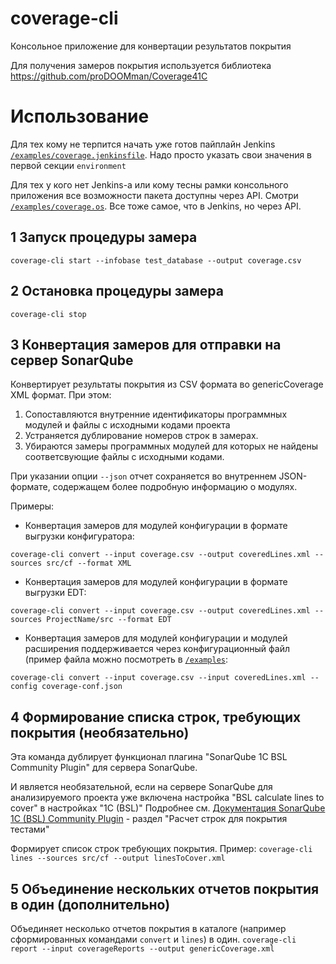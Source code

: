 # coverage-cli
Консольное приложение для конвертации результатов покрытия 

Для получения замеров покрытия используется библиотека https://github.com/proDOOMman/Coverage41C 

# Использование

Для тех кому не терпится начать уже готов пайплайн Jenkins [`/examples/coverage.jenkinsfile`](examples/coverage.jenkinsfile).
Надо просто указать свои значения в первой секции `environment`

Для тех у кого нет Jenkins-а или кому тесны рамки консольного приложения все возможности пакета доступны через API. Смотри [`/examples/coverage.os`](examples/coverage.os). Все тоже самое, что в Jenkins, но через API.

## 1 Запуск процедуры замера

`coverage-cli start --infobase test_database --output coverage.csv`

## 2 Остановка процедуры замера

`coverage-cli stop`

## 3 Конвертация замеров для отправки на сервер SonarQube

Конвертирует результаты покрытия из CSV формата во genericCoverage XML формат. При этом:
1. Сопоставляются внутренние идентификаторы программных модулей и файлы с исходными кодами проекта
2. Устраняется дублирование номеров строк в замерах.
3. Убираются замеры программных модулей для которых не найдены соответсвующие файлы с исходными кодами.

При указании опции `--json` отчет сохраняется во внутреннем JSON-формате, содержащем более подробную информацию о модулях.

Примеры:
* Конвертация замеров для модулей конфигурации в формате выгрузки конфигуратора:

`coverage-cli convert --input coverage.csv --output coveredLines.xml --sources src/cf --format XML`

* Конвертация замеров для модулей конфигурации в формате выгрузки EDT:

`coverage-cli convert --input coverage.csv --output coveredLines.xml --sources ProjectName/src --format EDT`

* Конвертация замеров для модулей конфигурации и модулей расширения поддерживается через конфигурационный файл (пример файла можно посмотреть в [`/examples`](examples):

`coverage-cli convert --input coverage.csv --input coveredLines.xml --config coverage-conf.json`

## 4 Формирование списка строк, требующих покрытия (необязательно)

Эта команда дублирует функционал плагина "SonarQube 1C BSL Community Plugin" для сервера SonarQube. 

И является необязательной, если на сервере SonarQube для анализируемого проекта уже включена настройка "BSL calculate lines to cover" в настройках "1C (BSL)"
Подробнее см. [Документация SonarQube 1C (BSL) Community Plugin](https://1c-syntax.github.io/sonar-bsl-plugin-community/) - раздел "Расчет строк для покрытия тестами"

Формирует список строк требующих покрытия. Пример:
`coverage-cli lines --sources src/cf --output linesToCover.xml`

## 5 Объединение нескольких отчетов покрытия в один (дополнительно)

Объединяет несколько отчетов покрытия в каталоге (например сформированных командами `convert` и `lines`) в один. 
`coverage-cli report --input coverageReports --output genericCoverage.xml`
